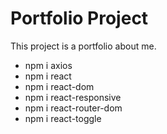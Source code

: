 # Portfolio Project

This project is a portfolio about me.

- npm i axios
- npm i react
- npm i react-dom
- npm i react-responsive
- npm i react-router-dom
- npm i react-toggle